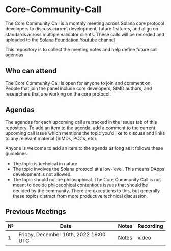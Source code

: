 # Core-Community-Call

The Core Community Call is a monthly meeting across Solana core protocol developers to discuss current development, future features, and align on standards across multiple validator clients. These calls will be recorded and uploaded to the [Solana Foundation Youtube channel](https://www.youtube.com/@SolanaFndn).

This repository is to collect the meeting notes and help define future call agendas.

## Who can attend

The Core Community Call is open for anyone to join and comment on. People that join the panel include core developers, SIMD authors, and researchers that are working on the core protocol.

## Agendas

The agendas for each upcoming call are tracked in the issues tab of this repository. To add an item to the agenda, add a comment to the current upcoming call issue which mentions the topic you'd like to discuss and links to any relevant material (SIMDs, POCs, etc).

Anyone is welcome to add an item to the agenda as long as it follows these guidelines:

- The topic is technical in nature
- The topic involves the Solana protocol at a low-level. This means DApps development is not allowed.
- The topic should not be philosophical. The Core Community Call is not meant to decide philosophical contentious issues that should be decided by the community. There are exceptions to this, but generally these topics distract from more productive technical discussion.

## Previous Meetings

 №  | Date                             | Notes          | Recording            |
--- | -------------------------------- | -------------- | -------------------- |
1 | Friday, December 16th, 2022 19:00 UTC | [Notes](core-community-call/call-notes/call_1.md) | [video](https://www.youtube.com/watch?v=XZhy9VFGKZc) |